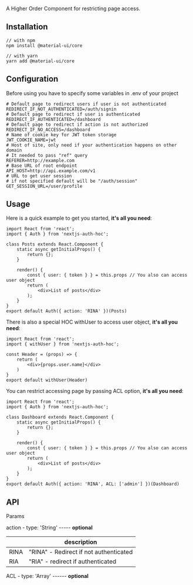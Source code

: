 A Higher Order Component for restricting page access.

## Installation

    // with npm
    npm install @material-ui/core
    
    // with yarn
    yarn add @material-ui/core

## Configuration
Before using you have to specify some variables in .env of your project
    
    # Default page to redirect users if user is not authenticated
    REDIRECT_IF_NOT_AUTHENTICATED=/auth/signin
    # Default page to redirect if user is authenticated
    REDIRECT_IF_AUTHENTICATED=/dashboard
    # Default page to redirect if action is not authorized
    REDIRECT_IF_NO_ACCESS=/dashboard
    # Name of cookie key for JWT token storage
    JWT_COOKIE_NAME=jwt
    # Host of site, only need if your authentication happens on other domain
    # It needed to pass "ref" query
    REFERER=http://example.com
    # Base URL of root endpoint
    API_HOST=http://api.example.com/v1
    # URL to get user session
    # if not specified default will be "/auth/session"
    GET_SESSION_URL=/user/profile

## Usage
Here is a quick example to get you started, **it's all you need**:

    import React from 'react';
    import { Auth } from 'nextjs-auth-hoc';
    
    class Posts extends React.Component {
	    static async getInitialProps() {
            return {};
	    }
	    
        render() {
            const { user: { token } } = this.props // You also can access user object
            return (
                <div>List of posts</div>
            );
	    }
    }
    export default Auth({ action: 'RINA' })(Posts)
    
There is also a special HOC withUser to access user object, **it's all you need**:

    import React from 'react';
    import { withUser } from 'nextjs-auth-hoc';
    
    const Header = (props) => {	    
        return (
            <div>{props.user.name}</div>
        )
    }
    export default withUser(Header)
    
You can restrict accessing page by passing ACL option, **it's all you need**:
    
    import React from 'react';
    import { Auth } from 'nextjs-auth-hoc';
    
    class Dashboard extends React.Component {
        static async getInitialProps() {
            return {};
        }
        
        render() {
            const { user: { token } } = this.props // You also can access user object
            return (
                <div>List of posts</div>
            );
        }
    }
    export default Auth({ action: 'RINA', ACL: ['admin'] })(Dashboard)
## API
Params

action - type: 'String' ----- **optional**

|          |  description  |
|----------|---------------|
|   RINA   | "RINA" - Redirect if not authenticated
|   RIA    | "RIA" - redirect if authenticated

ACL - type: 'Array' ------ **optional**

